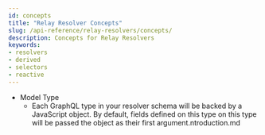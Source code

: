 ```yaml
---
id: concepts
title: "Relay Resolver Concepts"
slug: /api-reference/relay-resolvers/concepts/
description: Concepts for Relay Resolvers
keywords:
- resolvers
- derived
- selectors
- reactive
---
```


- Model Type
    - Each GraphQL type in your resolver schema will be backed by a JavaScript object. By default, fields defined on this type on this type will be passed the object as their first argument.ntroduction.md